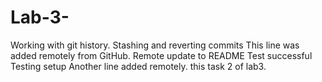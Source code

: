 # Lab-3-
Working with git history. Stashing and reverting commits 
This line was added remotely from GitHub.
Remote update to README
Test successful
Testing setup
Another line added remotely.
this task 2 of lab3.
